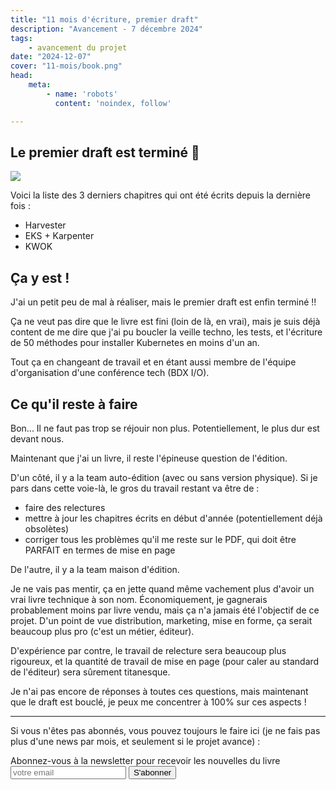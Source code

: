 ```yaml
---
title: "11 mois d'écriture, premier draft"
description: "Avancement - 7 décembre 2024"
tags:
    - avancement du projet
date: "2024-12-07"
cover: "11-mois/book.png"
head:
    meta:
        - name: 'robots'
          content: 'noindex, follow'

---
```


## Le premier draft est terminé 🎊

![](https://geps.dev/progress/100)

Voici la liste des 3 derniers chapitres qui ont été écrits depuis la dernière fois :

* Harvester
* EKS + Karpenter
* KWOK

## Ça y est !

J'ai un petit peu de mal à réaliser, mais le premier draft est enfin terminé !!

Ça ne veut pas dire que le livre est fini (loin de là, en vrai), mais je suis déjà content de me dire que j'ai pu boucler la veille techno, les tests, et l'écriture de 50 méthodes pour installer Kubernetes en moins d'un an.

Tout ça en changeant de travail et en étant aussi membre de l'équipe d'organisation d'une conférence tech (BDX I/O).

## Ce qu'il reste à faire

Bon... Il ne faut pas trop se réjouir non plus. Potentiellement, le plus dur est devant nous.

Maintenant que j'ai un livre, il reste l'épineuse question de l'édition. 

D'un côté, il y a la team auto-édition (avec ou sans version physique). Si je pars dans cette voie-là, le gros du travail restant va être de :

* faire des relectures
* mettre à jour les chapitres écrits en début d'année (potentiellement déjà obsolètes)
* corriger tous les problèmes qu'il me reste sur le PDF, qui doit être PARFAIT en termes de mise en page

De l'autre, il y a la team maison d'édition. 

Je ne vais pas mentir, ça en jette quand même vachement plus d'avoir un vrai livre technique à son nom. Économiquement, je gagnerais probablement moins par livre vendu, mais ça n'a jamais été l'objectif de ce projet. D'un point de vue distribution, marketing, mise en forme, ça serait beaucoup plus pro (c'est un métier, éditeur).

D'expérience par contre, le travail de relecture sera beaucoup plus rigoureux, et la quantité de travail de mise en page (pour caler au standard de l'éditeur) sera sûrement titanesque.

Je n'ai pas encore de réponses à toutes ces questions, mais maintenant que le draft est bouclé, je peux me concentrer à 100% sur ces aspects !

<hr>

Si vous n'êtes pas abonnés, vous pouvez toujours le faire ici (je ne fais pas plus d'une news par mois, et seulement si le projet avance) :

<div class="rounded-2xl">
<div class="mx-auto max-w-[1330px] ">
<div class="max-w-screen-xl px-4 py-8 mx-auto flex items-center justify-center">
<div class="border border-slate-200 p-24 rounded-md bg-white shadow-md ">
<span class="text-3xl font-bold text-gray-700 ">Abonnez-vous à la newsletter pour recevoir les nouvelles du livre</span>
<form action="https://rssfeedpulse.com/campaign/83cee038-722a-4fca-9e57-e8fc26326a06/subscribe" method="get" class="flex mt-10 gap-4">
<input name="email" autocomplete="email" type="email" placeholder="votre email" class="p-2 text-gray-700 w-full border border-slate-200" required>
<button class="bg-pink-500 font-bold text-2xl text-black w-full border border-slate-300 py-2 px-4 hover:bg-pink-600 hover:text-white transition-colors duration-200 ease-in-out rounded-md">S'abonner</button>
</form>
</div>
</div>
</div>
</div>
